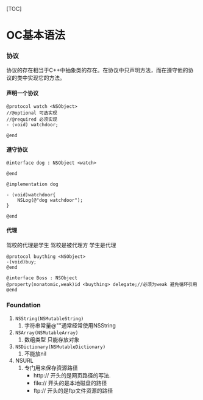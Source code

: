 [TOC]

# OC基本语法

### 协议

协议的存在相当于C++中抽象类的存在。在协议中只声明方法，而在遵守他的协议的类中实现它的方法。

#### 声明一个协议

```objc
@protocol watch <NSObject>
//@optional 可选实现
//@required 必须实现
- (void) watchdoor;

@end
```

#### 遵守协议

```objc
@interface dog : NSObject <watch>
  
@end
  
@implementation dog

- (void)watchdoor{
    NSLog(@"dog watchdoor");
}

@end
```

#### 代理

驾校的代理是学生 驾校是被代理方 学生是代理

```objc
@protocol buything <NSObject>
-(void)buy;
@end
  
@interface Boss : NSObject 
@property(nonatomic,weak)id <buything> delegate;//必须为weak 避免循环引用
@end
```

### Foundation

1. `NSString(NSMutableString)`
   1. 字符串常量@""通常经常使用NSString
2. `NSArray(NSMutableArray)`
   1. 数组类型 只能存放对象
3. `NSDictionary(NSMutableDictionary)`
   1. 不能放nil
4. NSURL
   1. 专门用来保存资源路径
      * http:// 开头的是网页路径的写法.
      * file:// 开头的是本地磁盘的路径
      * ftp:// 开头的是ftp文件资源的路径